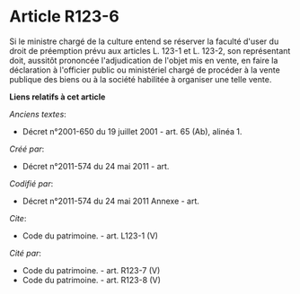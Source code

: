 # Article R123-6

Si le ministre chargé de la culture entend se réserver la faculté d'user du droit de préemption prévu aux articles L. 123-1
et L. 123-2, son représentant doit, aussitôt prononcée l'adjudication de l'objet mis en vente, en faire la déclaration à
l'officier public ou ministériel chargé de procéder à la vente publique des biens ou à la société habilitée à organiser une
telle vente.

**Liens relatifs à cet article**

_Anciens textes_:

  - Décret n°2001-650 du 19 juillet 2001 - art. 65 (Ab), alinéa 1.

_Créé par_:

  - Décret n°2011-574 du 24 mai 2011  - art.

_Codifié par_:

  - Décret n°2011-574 du 24 mai 2011 Annexe - art.

_Cite_:

  - Code du patrimoine. - art. L123-1 (V)

_Cité par_:

  - Code du patrimoine. - art. R123-7 (V)
  - Code du patrimoine. - art. R123-8 (V)
